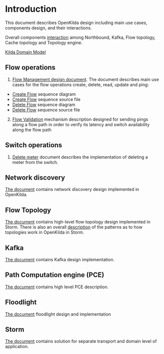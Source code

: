 
# Introduction
This document describes OpenKilda design including main use cases, components design, and their interactions.

Overall components [interaction](https://github.com/telstra/open-kilda/blob/develop/docs/design/usecase/northbound-and-flow-topology.svg) among Northbound, Kafka, Flow topology, Cache topology and Topology engine.

[Kilda Domain Model](domain-model/)

## Flow operations
1. [Flow Management design document](https://github.com/telstra/open-kilda/blob/develop/docs/design/usecase/flow-crud.md).
The document describes main use cases for the flow operations create, delete, read, update and ping:
- [Create Flow](https://github.com/telstra/open-kilda/blob/develop/docs/design/usecase/flow-crud-create-full.png) sequence diagram 
- [Create Flow](https://github.com/telstra/open-kilda/blob/develop/docs/design/usecase/flow-crud-create-full.txt) sequence source file
- [Delete Flow](https://github.com/telstra/open-kilda/blob/develop/docs/design/usecase/flow-crud-delete-full.png) sequence diagram
- [Delete Flow](https://github.com/telstra/open-kilda/blob/develop/docs/design/usecase/flow-crud-delete-full.txt) sequence source file
2. [Flow Validation](https://github.com/telstra/open-kilda/blob/develop/docs/design/usecase/flow-ping-manual.md) mechanism description designed for sending pings along a flow path in order to verify its latency and switch availability along the flow path

## Switch operations
1. [Delete meter](https://github.com/telstra/open-kilda/blob/develop/docs/design/usecase/meter-delete.md) document describes the implementation of deleting a meter from the switch.

## Network discovery
[The document](https://github.com/telstra/open-kilda/blob/develop/docs/design/usecase/discovery/network-discovery.md) contains 
network discovery design implemented in OpenKilda.

## Flow Topology
[The document](https://github.com/telstra/open-kilda/blob/develop/docs/design/usecase/flow-topology-high-level.md) 
contains high-level flow topology design implemented in Storm.
There is also an overall [description](https://github.com/telstra/open-kilda/blob/develop/docs/design/usecase/storm-topology-management.md)
of the patterns as to how topologies work in OpenKilda in Storm.

## Kafka
[The document](https://github.com/telstra/open-kilda/blob/develop/docs/design/kafka.md)
contains Kafka design implementation.

## Path Computation engine (PCE)
[The document](https://github.com/telstra/open-kilda/blob/develop/docs/design/path-computation.md) contains high level
PCE description.

## Floodlight
[The document](https://github.com/telstra/open-kilda/blob/develop/docs/design/solutions/floodlight/floodlight-guaranteed-processing.md) floodlight design and implementation

## Storm
[The document](storm-decouple/) contains solution for separate transport and domain level of application.